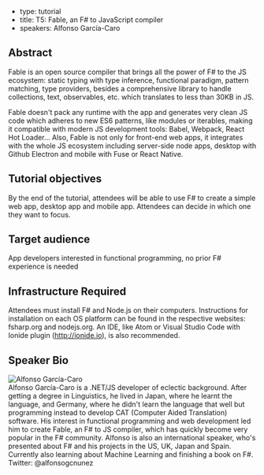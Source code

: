 - type: tutorial
- title: T5: Fable, an F# to JavaScript compiler
- speakers: Alfonso García-Caro

## Abstract
Fable is an open source compiler that brings all the power of F# to the JS ecosystem: static typing with type inference, functional paradigm, pattern matching, type providers, besides a comprehensive library to handle collections, text, observables, etc. which translates to less than 30KB in JS.

Fable doesn't pack any runtime with the app and generates very clean JS code which adheres to new ES6 patterns, like modules or iterables, making it compatible with modern JS development tools: Babel, Webpack, React Hot Loader... Also, Fable is not only for front-end web apps, it integrates with the whole JS ecosystem including server-side node apps, desktop with Github Electron and mobile with Fuse or React Native.

## Tutorial objectives
By the end of the tutorial, attendees will be able to use F# to create a simple web app, desktop app and mobile app. Attendees can decide in which one they want to focus.

## Target audience
App developers interested in functional programming, no prior F# experience is needed

## Infrastructure Required
Attendees must install F# and Node.js on their computers. Instructions for installation on each OS platform can be found in the respective websites: fsharp.org and nodejs.org. An IDE, like Atom or Visual Studio Code with Ionide plugin (http://ionide.io), is also recommended.

## Speaker Bio
<div class="row" media:type="text/omd">

<div class="medium-4 columns">
<img src="img/User_silhouette_512.png" alt="Alfonso García-Caro"></img>
</div>

<div class="medium-8 columns" media:type="text/omd">
Alfonso García-Caro is a .NET/JS developer of eclectic background. After getting a degree in Linguistics, he lived in Japan, where he learnt the language, and Germany, where he didn't learn the language that well but programming instead to develop CAT (Computer Aided Translation) software. His interest in functional programming and web development led him to create Fable, an F# to JS compiler, which has quickly become very popular in the F# community. Alfonso is also an international speaker, who's presented about F# and his projects in the US, UK, Japan and Spain. Currently also learning about Machine Learning and finishing a book on F#. Twitter: @alfonsogcnunez
</div>

</div>
